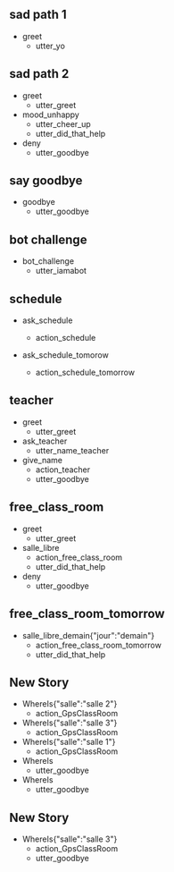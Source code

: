 ## sad path 1
* greet
  - utter_yo

## sad path 2
* greet
  - utter_greet
* mood_unhappy
  - utter_cheer_up
  - utter_did_that_help
* deny
  - utter_goodbye

## say goodbye
* goodbye
  - utter_goodbye

## bot challenge
* bot_challenge
  - utter_iamabot

## schedule
* ask_schedule
  - action_schedule

* ask_schedule_tomorow
  - action_schedule_tomorrow

## teacher
* greet
  - utter_greet
* ask_teacher
  - utter_name_teacher
* give_name
  - action_teacher
  - utter_goodbye

## free_class_room

* greet
    - utter_greet
* salle_libre
    - action_free_class_room
    - utter_did_that_help
* deny
  - utter_goodbye

## free_class_room_tomorrow

* salle_libre_demain{"jour":"demain"}
    -  action_free_class_room_tomorrow
    - utter_did_that_help

## New Story

* WhereIs{"salle":"salle 2"}
    - action_GpsClassRoom
* WhereIs{"salle":"salle 3"}
    - action_GpsClassRoom
* WhereIs{"salle":"salle 1"}
    - action_GpsClassRoom
* WhereIs
    - utter_goodbye
* WhereIs
    - utter_goodbye

## New Story

* WhereIs{"salle":"salle 3"}
    - action_GpsClassRoom
    - utter_goodbye
